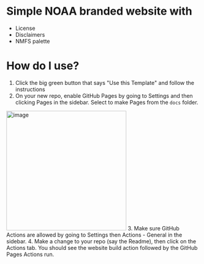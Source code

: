 # Simple NOAA branded website with

* License
* Disclaimers
* NMFS palette

# How do I use?

1. Click the big green button that says "Use this Template" and follow the instructions
2. On your new repo, enable GitHub Pages by going to Settings and then clicking Pages in the sidebar. Select to make Pages from the `docs` folder.
<img width="313" alt="image" src="https://user-images.githubusercontent.com/2545978/195947963-73eb3544-68ff-4e50-83c0-33a18fa787d5.png">
3. Make sure GitHub Actions are allowed by going to Settings then Actions - General in the sidebar.
4. Make a change to your repo (say the Readme), then click on the Actions tab. You should see the website build action followed by the GitHub Pages Actions run.
